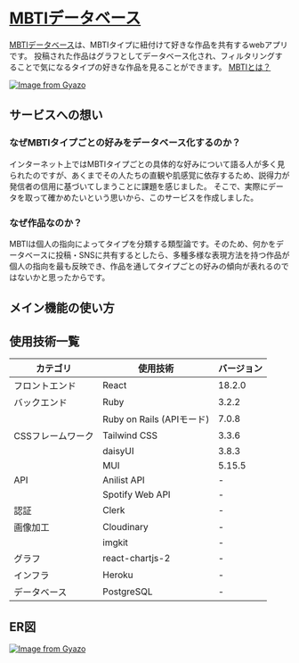 # [MBTIデータベース](https://www.mbti-database.com/)
[MBTIデータベース](https://www.mbti-database.com/)は、MBTIタイプに紐付けて好きな作品を共有するwebアプリです。
投稿された作品はグラフとしてデータベース化され、フィルタリングすることで気になるタイプの好きな作品を見ることができます。
[MBTIとは？](https://ja.wikipedia.org/wiki/MBTI)

[![Image from Gyazo](https://i.gyazo.com/a434a3eb199372854425ab7bab7870b7.png)](https://gyazo.com/a434a3eb199372854425ab7bab7870b7)

## サービスへの想い
### なぜMBTIタイプごとの好みをデータベース化するのか？
インターネット上ではMBTIタイプごとの具体的な好みについて語る人が多く見られたのですが、あくまでその人たちの直観や肌感覚に依存するため、説得力が発信者の信用に基づいてしまうことに課題を感じました。
そこで、実際にデータを取って確かめたいという思いから、このサービスを作成しました。

### なぜ作品なのか？
MBTIは個人の指向によってタイプを分類する類型論です。そのため、何かをデータベースに投稿・SNSに共有するとしたら、多種多様な表現方法を持つ作品が個人の指向を最も反映でき、作品を通してタイプごとの好みの傾向が表れるのではないかと思ったからです。

## メイン機能の使い方

## 使用技術一覧

| カテゴリ | 使用技術 | バージョン |
|----------|----------|------------|
| フロントエンド | React | 18.2.0 |
| バックエンド | Ruby | 3.2.2 |
| | Ruby on Rails (APIモード) | 7.0.8 |
| CSSフレームワーク | Tailwind CSS | 3.3.6 |
| | daisyUI | 3.8.3 |
| | MUI | 5.15.5 |
| API | Anilist API | - |
| | Spotify Web API | - |
| 認証 | Clerk | - |
| 画像加工 | Cloudinary | - |
| | imgkit | - |
| グラフ | react-chartjs-2 | - |
| インフラ | Heroku | - |
| データベース | PostgreSQL | - |

## ER図
[![Image from Gyazo](https://i.gyazo.com/7c7c0e13a781987107f8f823a364d1bc.png)](https://gyazo.com/7c7c0e13a781987107f8f823a364d1bc)